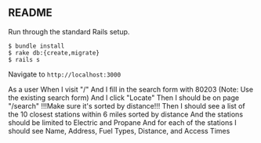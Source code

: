## README

Run through the standard Rails setup.

```
$ bundle install
$ rake db:{create,migrate}
$ rails s
```

Navigate to `http://localhost:3000`


As a user
When I visit "/"
And I fill in the search form with 80203 (Note: Use the existing search form)
And I click "Locate"
Then I should be on page "/search"
!!!Make sure it's sorted by distance!!!
Then I should see a list of the 10 closest stations within 6 miles sorted by distance
And the stations should be limited to Electric and Propane
And for each of the stations I should see Name, Address, Fuel Types, Distance, and Access Times
